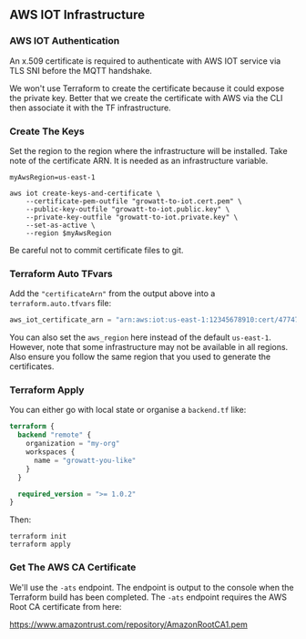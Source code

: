 ## AWS IOT Infrastructure
### AWS IOT Authentication
An x.509 certificate is required to authenticate with AWS IOT service via TLS SNI before the MQTT
handshake.

We won't use Terraform to create the certificate because it could expose the
private key. Better that we create the certificate with AWS via the CLI
then associate it with the TF infrastructure.

### Create The Keys
Set the region to the region where the infrastructure will be installed. Take note of the
certificate ARN. It is needed as an infrastructure variable.
```shell
myAwsRegion=us-east-1

aws iot create-keys-and-certificate \
    --certificate-pem-outfile "growatt-to-iot.cert.pem" \
    --public-key-outfile "growatt-to-iot.public.key" \
    --private-key-outfile "growatt-to-iot.private.key" \
    --set-as-active \
    --region $myAwsRegion
```
Be careful not to commit certificate files to git.

### Terraform Auto TFvars
Add the `"certificateArn"` from the output above into a `terraform.auto.tfvars` file:
```terraform
aws_iot_certificate_arn = "arn:aws:iot:us-east-1:12345678910:cert/47747474747474747474747474"
```
You can also set the `aws_region` here instead of the default `us-east-1`. However, note that
some infrastructure may not be available in all regions. Also ensure you follow the same region
that you used to generate the certificates.

### Terraform Apply
You can either go with local state or organise a `backend.tf` like:
```terraform
terraform {
  backend "remote" {
    organization = "my-org"
    workspaces {
      name = "growatt-you-like"
    }
  }

  required_version = ">= 1.0.2"
}
```

Then:
```shell
terraform init
terraform apply
```

### Get The AWS CA Certificate
We'll use the `-ats` endpoint. The endpoint is output to the console when the Terraform
build has been completed. The `-ats` endpoint requires the AWS Root CA certificate from here:

https://www.amazontrust.com/repository/AmazonRootCA1.pem